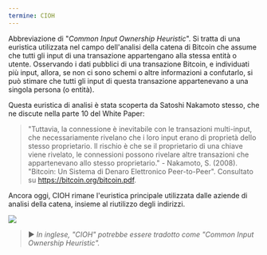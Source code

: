 ```yaml
---
termine: CIOH
---
```


Abbreviazione di "*Common Input Ownership Heuristic*". Si tratta di una euristica utilizzata nel campo dell'analisi della catena di Bitcoin che assume che tutti gli input di una transazione appartengano alla stessa entità o utente. Osservando i dati pubblici di una transazione Bitcoin, e individuati più input, allora, se non ci sono schemi o altre informazioni a confutarlo, si può stimare che tutti gli input di questa transazione appartenevano a una singola persona (o entità).

Questa euristica di analisi è stata scoperta da Satoshi Nakamoto stesso, che ne discute nella parte 10 del White Paper:

> "Tuttavia, la connessione è inevitabile con le transazioni multi-input, che necessariamente rivelano che i loro input erano di proprietà dello stesso proprietario. Il rischio è che se il proprietario di una chiave viene rivelato, le connessioni possono rivelare altre transazioni che appartenevano allo stesso proprietario." - Nakamoto, S. (2008). "Bitcoin: Un Sistema di Denaro Elettronico Peer-to-Peer". Consultato su https://bitcoin.org/bitcoin.pdf.

Ancora oggi, CIOH rimane l'euristica principale utilizzata dalle aziende di analisi della catena, insieme al riutilizzo degli indirizzi.

![](../../dictionnaire/assets/13.png)

> ► *In inglese, "CIOH" potrebbe essere tradotto come "Common Input Ownership Heuristic".*